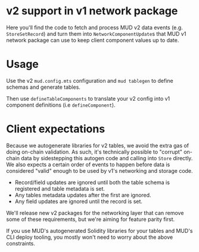 # v2 support in v1 network package

Here you'll find the code to fetch and process MUD v2 data events (e.g. `StoreSetRecord`) and turn them into `NetworkComponentUpdate`s that MUD v1 network package can use to keep client component values up to date.

# Usage

Use the v2 `mud.config.mts` configuration and `mud tablegen` to define schemas and generate tables.

Then use `defineTableComponents` to translate your v2 config into v1 component definitions (i.e `defineComponent`).

# Client expectations

Because we autogenerate libraries for v2 tables, we avoid the extra gas of doing on-chain validation. As such, it's technically possible to "corrupt" on-chain data by sidestepping this autogen code and calling into `Store` directly. We also expects a certain order of events to happen before data is considered "valid" enough to be used by v1's networking and storage code.

- Record/field updates are ignored until both the table schema is registered and table metadata is set.
- Any tables metadata updates after the first are ignored.
- Any field updates are ignored until the record is set.

We'll release new v2 packages for the networking layer that can remove some of these requirements, but we're aiming for feature parity first.

If you use MUD's autogenerated Solidity libraries for your tables and MUD's CLI deploy tooling, you mostly won't need to worry about the above constraints.
